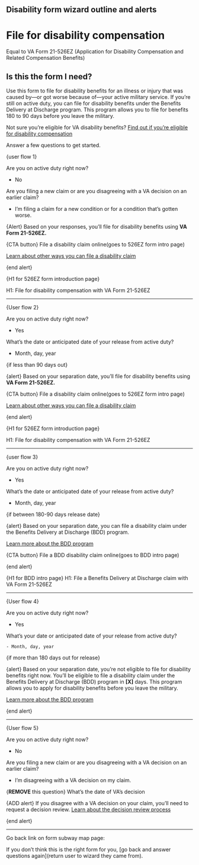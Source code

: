 
## Disability form wizard outline and alerts

 

# File for disability compensation
Equal to VA Form 21-526EZ (Application for Disability Compensation and Related Compensation Benefits)

## Is this the form I need?
Use this form to file for disability benefits for an illness or injury that was caused by—or got worse because of—your active military service. If you’re still on active duty, you can file for disability benefits under the Benefits Delivery at Discharge program. This program allows you to file for benefits 180 to 90 days before you leave the military.

Not sure you’re eligible for VA disability benefits? [Find out if you’re eligible for disability compensation](https://www.va.gov/disability/eligibility/)

Answer a few questions to get started.


{user flow 1}

Are you on active duty right now? 

- No

Are you filing a new claim or are you disagreeing with a VA decision on an earlier claim? 
 
- I’m filing a claim for a new condition or for a condition that’s gotten worse.


{Alert}
Based on your responses, you’ll file for disability benefits using **VA Form 21-526EZ.** 

{CTA button} File a disability claim online(goes to 526EZ form intro page)

[Learn about other ways you can file a disability claim](https://www.va.gov/disability/how-to-file-claim/)

{end alert}


{H1 for 526EZ form introduction page}

H1: File for disability compensation with VA Form 21-526EZ


---------

{User flow 2}

Are you on active duty right now? 

- Yes

What’s the date or anticipated date of your release from active duty?

- Month, day, year


{if less than 90 days out}

{alert} 
Based on your separation date, you’ll file for disability benefits using **VA Form 21-526EZ.** 

{CTA button} File a disability claim online(goes to 526EZ form intro page) 

[Learn about other ways you can file a disability claim](https://www.va.gov/education/how-to-apply/)

{end alert}


{H1 for 526EZ form introduction page}

H1: File for disability compensation with VA Form 21-526EZ


------

{user flow 3}

Are you on active duty right now? 

 - Yes 
 
What’s the date or anticipated date of your release from active duty?

 - Month, day, year


{if between 180-90 days release date}

{alert} 
Based on your separation date, you can file a disability claim under the Benefits Delivery at Discharge (BDD) program. 

[Learn more about the BDD program](https://www.va.gov/disability/how-to-file-claim/when-to-file/pre-discharge-claim/)

{CTA button} File a BDD disability claim online(goes to BDD intro page)

{end alert}

{H1 for BDD intro page}
H1: File a Benefits Delivery at Discharge claim with VA Form 21-526EZ


-------



{User flow 4}

Are you on active duty right now? 

  - Yes 
  
What’s your date or anticipated date of your release from active duty?

	- Month, day, year

{if more than 180 days out for release}

{alert} 
Based on your separation date, you’re not eligible to file for disability benefits right now. You’ll be eligible to file a disability claim under the Benefits Delivery at Discharge (BDD) program in **[X]** days. This program allows you to apply for disability benefits before you leave the military.  

[Learn more about the BDD program]( https://www.va.gov/disability/how-to-file-claim/when-to-file/pre-discharge-claim/)

{end alert}



--------



{User flow 5}

Are you on active duty right now? 

  - No

Are you filing a new claim or are you disagreeing with a VA decision on an earlier claim? 

- I’m disagreeing with a VA decision on my claim.

{**REMOVE** this question} What’s the date of VA’s decision 

{ADD alert} 
If you disagree with a VA decision on your claim, you’ll need to request a decision review. [Learn about the decision review process](https://www.va.gov/decision-reviews/)

{end alert}
	

--------


Go back link on form subway map page:

If you don’t think this is the right form for you, [go back and answer questions again](return user to wizard they came from). 





